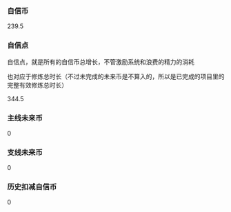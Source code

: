 ### 自信币
239.5

### 自信点
自信点，就是所有的自信币总增长，不管激励系统和浪费的精力的消耗

也对应于修炼总时长（不过未完成的未来币是不算入的，所以是已完成的项目里的完整有效修炼总时长）

344.5

### 主线未来币
0

### 支线未来币
0

### 历史扣减自信币
0
